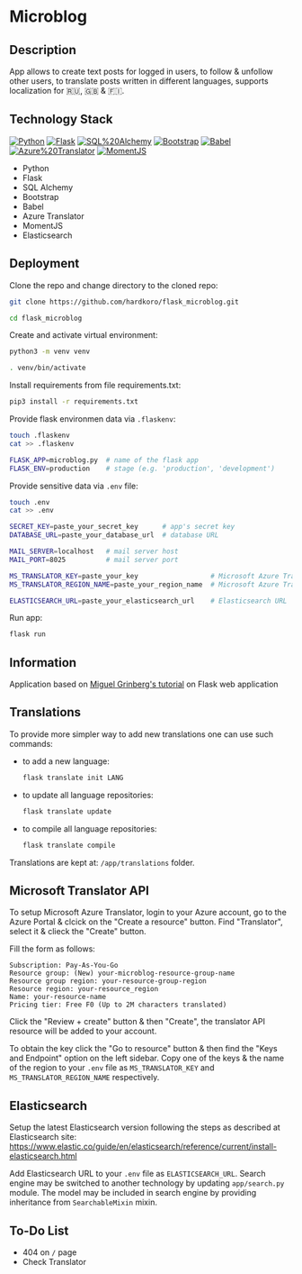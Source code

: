 # Microblog

## Description

App allows to create text posts for logged in users, to follow & unfollow other users, to translate posts written in different languages, supports localization for 🇷🇺, 🇬🇧 & 🇫🇮.

## Technology Stack

[![Python](https://img.shields.io/badge/-Python-464646??style=flat-square&logo=Python)](https://www.python.org/)
[![Flask](https://img.shields.io/badge/-Flask-464646??style=flat-square&logo=Flask)](https://flask.palletsprojects.com/en/2.0.x/)
[![SQL%20Alchemy](https://img.shields.io/badge/-SQL%20Alchemy-464646??style=flat-square&logo=SQL%20Alchemy)](https://www.sqlalchemy.org/)
[![Bootstrap](https://img.shields.io/badge/-Bootstrap-464646??style=flat-square&logo=Bootstrap)](https://getbootstrap.com/)
[![Babel](https://img.shields.io/badge/-Babel-464646??style=flat-square&logo=Babel)](https://babel.pocoo.org/en/latest/)
[![Azure%20Translator](https://img.shields.io/badge/-Azure%20Translator-464646??style=flat-square&logo=Azure)](https://azure.microsoft.com/en-us/services/cognitive-services/translator/)
[![MomentJS](https://img.shields.io/badge/-MomentJS-464646??style=flat-square&logo=MomentJS)](https://momentjs.com/)

- Python
- Flask
- SQL Alchemy
- Bootstrap
- Babel
- Azure Translator
- MomentJS
- Elasticsearch

## Deployment

Clone the repo and change directory to the cloned repo:

```bash
git clone https://github.com/hardkoro/flask_microblog.git
```

```bash
cd flask_microblog
```

Create and activate virtual environment:

```bash
python3 -m venv venv
```

```bash
. venv/bin/activate
```

Install requirements from file requirements.txt:

```bash
pip3 install -r requirements.txt
```

Provide flask environmen data via ```.flaskenv```:

```bash
touch .flaskenv
cat >> .flaskenv

FLASK_APP=microblog.py  # name of the flask app
FLASK_ENV=production    # stage (e.g. 'production', 'development')
```

Provide sensitive data via ```.env``` file:

```bash
touch .env
cat >> .env

SECRET_KEY=paste_your_secret_key      # app's secret key
DATABASE_URL=paste_your_database_url  # database URL

MAIL_SERVER=localhost   # mail server host
MAIL_PORT=8025          # mail server port

MS_TRANSLATOR_KEY=paste_your_key                  # Microsoft Azure Translator key
MS_TRANSLATOR_REGION_NAME=paste_your_region_name  # Microsoft Azure Translator region name

ELASTICSEARCH_URL=paste_your_elasticsearch_url    # Elasticsearch URL
```

Run app:

```bash
flask run
```

## Information

Application based on [Miguel Grinberg's tutorial](https://blog.miguelgrinberg.com/post/the-flask-mega-tutorial-part-i-hello-world) on Flask web application

## Translations

To provide more simpler way to add new translations one can use such commands:

* to add a new language: 
  ```bash
  flask translate init LANG 
  ```
  
* to update all language repositories: 
  ```bash
  flask translate update  
  ```
  
* to compile all language repositories: 
  ```bash
  flask translate compile 
  ```

Translations are kept at: ```/app/translations``` folder.

## Microsoft Translator API

To setup Microsoft Azure Translator, login to your Azure account, go to the Azure Portal & clcick on the "Create a resource" button. Find "Translator", select it & clieck the "Create" button.

Fill the form as follows:
```
Subscription: Pay-As-You-Go
Resource group: (New) your-microblog-resource-group-name
Resource group region: your-resource-group-region
Resource region: your-resource_region
Name: your-resource-name
Pricing tier: Free F0 (Up to 2M characters translated)
```

Click the "Review + create" button & then "Create", the translator API resource will be added to your account.

To obtain the key click the "Go to resource" button & then find the "Keys and Endpoint" option on the left sidebar. Copy one of the keys & the name of the region to your ```.env``` file as ```MS_TRANSLATOR_KEY``` and ```MS_TRANSLATOR_REGION_NAME``` respectively. 

## Elasticsearch

Setup the latest Elasticsearch version following the steps as described at Elasticsearch site:
https://www.elastic.co/guide/en/elasticsearch/reference/current/install-elasticsearch.html

Add Elasticsearch URL to your ```.env``` file as ```ELASTICSEARCH_URL```. Search engine may be switched to another technology by updating ```app/search.py``` module. The model may be included in search engine by providing inheritance from ```SearchableMixin``` mixin.

## To-Do List

* 404 on ```/``` page
* Check Translator

